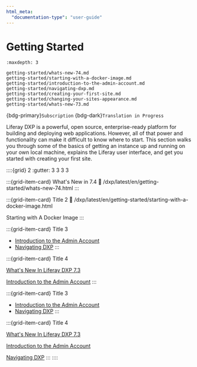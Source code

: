 ```yaml
---
html_meta:
  "documentation-type": "user-guide"
---
```


# Getting Started

```{toctree}
:maxdepth: 3

getting-started/whats-new-74.md
getting-started/starting-with-a-docker-image.md
getting-started/introduction-to-the-admin-account.md
getting-started/navigating-dxp.md
getting-started/creating-your-first-site.md
getting-started/changing-your-sites-appearance.md
getting-started/whats-new-73.md
```
{bdg-primary}`Subscription` {bdg-dark}`Translation in Progress`

Liferay DXP is a powerful, open source, enterprise-ready platform for building and deploying web applications. However, all of that power and functionality can make it difficult to know where to start. This section walks you through some of the basics of getting an instance up and running on your own local machine, explains the Liferay user interface, and get you started with creating your first site.

::::{grid} 2
:gutter: 3 3 3 3

:::{grid-item-card}  What's New in 7.4
:link: /dxp/latest/en/getting-started/whats-new-74.html
:::

:::{grid-item-card} Title 2
:link: /dxp/latest/en/getting-started/starting-with-a-docker-image.html

Starting with A Docker Image
:::

:::{grid-item-card} Title 3

* [Introduction to the Admin Account](./getting-started/introduction-to-the-admin-account.md)
* [Navigating DXP](./getting-started/navigating-dxp.md)
:::

:::{grid-item-card} Title 4

[What's New In Liferay DXP 7.3](./getting-started/whats-new-73.md)

[Introduction to the Admin Account](./getting-started/introduction-to-the-admin-account.md)
:::

:::{grid-item-card} Title 3

* [Introduction to the Admin Account](./getting-started/introduction-to-the-admin-account.md)
* [Navigating DXP](./getting-started/navigating-dxp.md)
:::

:::{grid-item-card} Title 4

[What's New In Liferay DXP 7.3](./getting-started/whats-new-73.md)

[Introduction to the Admin Account](./getting-started/introduction-to-the-admin-account.md)

[Navigating DXP](./getting-started/navigating-dxp.md)
:::
::::
